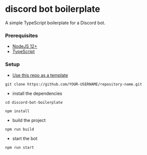 # discord bot boilerplate

A simple TypeScript boilerplate for a Discord bot.

### Prerequisites

- [NodeJS 12+](https://nodejs.org/en/download/)
- [TypeScript](https://www.typescriptlang.org/#installation)

### Setup

- [Use this repo as a template](https://github.com/SeqSEE/discord-bot-boilerplate/generate)

```
git clone https://github.com/YOUR-USERNAME/repository-name.git
```

- install the dependencies

```
cd discord-bot-boilerplate
```

```
npm install
```

- build the project

```
npm run build
```

- start the bot

```
npm run start
```
